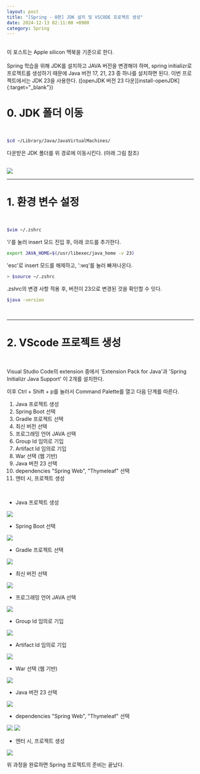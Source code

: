 ```yaml
---
layout: post
title: "[Spring - 0편] JDK 설치 및 VSCODE 프로젝트 생성"
date: 2024-12-13 02:11:00 +0900
category: Spring
---
```

<br>
이 포스트는 Apple silicon 맥북을 기준으로 한다.
<br>
<br>
Spring 학습을 위해 JDK를 설치하고 JAVA 버전을 변경해야 하며, spring initializr로 프로젝트를 생성하기 때문에 Java 버전 17, 21, 23 중 하나를 설치하면 된다. 이번 프로젝트에서는 JDK 23을 사용한다. ([openJDK 버전 23 다운][install-openJDK]{:target="_blank"})

# 0. JDK 폴더 이동

<br>

```bash
$cd ~/Library/Java/JavaVirtualMachines/
```

다운받은 JDK 폴더를 위 경로에 이동시킨다. (아래 그림 참조)

<br>

<img src="/assets/img/Spring/Spring-0-0.png">

<br>

---


# 1. 환경 변수 설정

<br>

```bash
$vim ~/.zshrc
```

'i'를 눌러 insert 모드 진입 후, 아래 코드를 추가한다.

```bash
export JAVA_HOME=$(/usr/libexec/java_home -v 23)
```
'esc'로 insert 모드를 해제하고, ':wq'를 눌러 빠져나온다.

```bash
> $source ~/.zshrc
```

.zshrc의 변경 사항 적용 후, 버전이 23으로 변경된 것을 확인할 수 잇다.

```bash
$java -version
```

<br>

---

# 2. VScode 프로젝트 생성

<br>

Visual Studio Code의 extension 중에서 'Extension Pack for Java'과 'Spring Initializr Java Support' 이 2개를 설치한다.

이후 Ctrl + Shift + p를 눌러서 Command Palette를 열고 다음 단계를 따른다.
1. Java 프로젝트 생성
2. Spring Boot 선택
3. Gradle 프로젝트 선택
4. 최신 버전 선택
5. 프로그래밍 언어 JAVA 선택
6. Group Id 임의로 기입
7. Artifact Id 임의로 기입
8. War 선택 (웹 기반)
9. Java 버전 23 선택
10. dependencies "Spring Web", "Thymeleaf" 선택
11. 엔터 시, 프로젝트 생성

<br>

- Java 프로젝트 생성
<img src="/assets/img/Spring/Spring-0-1.png">

<br>

- Spring Boot 선택
<img src="/assets/img/Spring/Spring-0-2.png">

<br>

- Gradle 프로젝트 선택
<img src="/assets/img/Spring/Spring-0-3.png">

<br>

- 최신 버전 선택
<img src="/assets/img/Spring/Spring-0-4.png">

<br>

- 프로그래밍 언어 JAVA 선택
<img src="/assets/img/Spring/Spring-0-5.png">

<br>

- Group Id 임의로 기입
<img src="/assets/img/Spring/Spring-0-6.png">

<br>

- Artifact Id 임의로 기입
<img src="/assets/img/Spring/Spring-0-7.png">

<br>

- War 선택 (웹 기반)
<img src="/assets/img/Spring/Spring-0-8.png">

<br>

- Java 버전 23 선택
<img src="/assets/img/Spring/Spring-0-9.png">

<br>

- dependencies "Spring Web", "Thymeleaf" 선택
<img src="/assets/img/Spring/Spring-0-10.png">
<img src="/assets/img/Spring/Spring-0-11.png">

<br>

- 엔터 시, 프로젝트 생성

<img src="/assets/img/Spring/Spring-0-12.png">

<br>

위 과정을 완료하면 Spring 프로젝트의 준비는 끝났다.

<br>

[install-openJDK]: https://jdk.java.net/23/